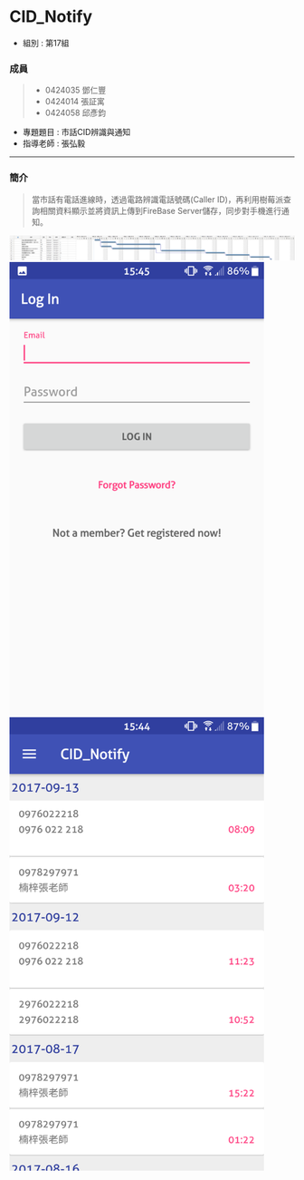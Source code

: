 # CID_Notify 
* 組別 : 第17組
### 成員 
>* 0424035 鄧仁豐
>* 0424014 張証寓
>* 0424058 邱彥鈞
* 專題題目 : 市話CID辨識與通知
* 指導老師 : 張弘毅
---------
### 簡介
>當市話有電話進線時，透過電路辨識電話號碼(Caller ID)，再利用樹莓派查詢相關資料顯示並將資訊上傳到FireBase Server儲存，同步對手機進行通知。
<img src="CID.png">
<br><img src="Screenshot_20170919-154535.png" height="800" width="450">
<img src="Screenshot_20170919-154453.png" height="800" width="450">
